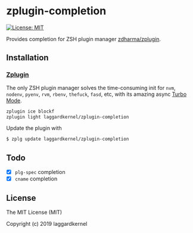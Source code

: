 # zplugin-completion

[![License: MIT](https://img.shields.io/badge/License-MIT-4D659F.svg)](https://opensource.org/licenses/MIT)

Provides completion for ZSH plugin manager [zdharma/zplugin](https://github.com/zdharma/zplugin).

## Installation
### [Zplugin](https://github.com/zdharma/zplugin)

The only ZSH plugin manager solves the time-consuming init for `nvm`, `nodenv`, `pyenv`, `rvm`, `rbenv`, `thefuck`, `fasd`, etc, with its amazing async [Turbo Mode](https://github.com/zdharma/zplugin#turbo-mode-zsh--53).

```zsh
zplugin ice blockf
zplugin light laggardkernel/zplugin-completion
```

Update the plugin with

```zsh
$ zplg update laggardkernel/zplugin-completion
```

## Todo
- [x] `plg-spec` completion
- [x] `cname` completion

## License

The MIT License (MIT)

Copyright (c) 2019 laggardkernel